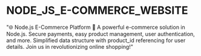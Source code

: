 # NODE_JS_E-COMMERCE_WEBSITE
"🌐 Node.js E-Commerce Platform 🛒 A powerful e-commerce solution in Node.js. Secure payments, easy product management, user authentication, and more. Simplified data structure with product_id referencing for user details. Join us in revolutionizing online shopping!"
